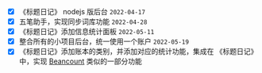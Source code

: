 - [x] 《标题日记》 nodejs 版后台 `2022-04-17`
- [x] 五笔助手，实现同步词库功能 `2022-04-28`
- [x] 《标题日记》添加信息统计面板 `2022-05-11`
- [x] 整合所有的小项目后台，统一使用一个账户 `2022-05-19`
- [x] 《标题日记》添加账本的类别，并添加对应的统计功能，集成在 《标题日记》中，实现 [Beancount](https://github.com/beancount/beancount) 类似的一部分功能
